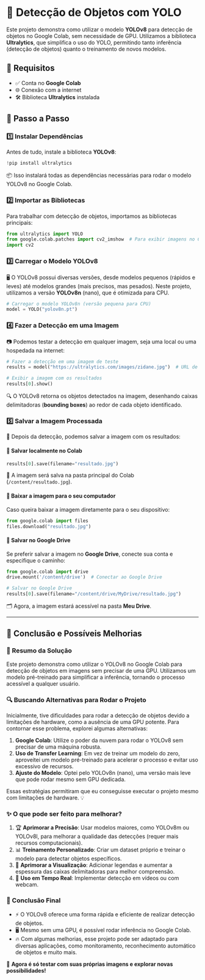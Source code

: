 # 🎯 Detecção de Objetos com YOLO

Este projeto demonstra como utilizar o modelo **YOLOv8** para detecção de objetos no Google Colab, sem necessidade de GPU. Utilizamos a biblioteca **Ultralytics**, que simplifica o uso do YOLO, permitindo tanto inferência (detecção de objetos) quanto o treinamento de novos modelos.

## 📌 **Requisitos**
- ✅ Conta no **Google Colab**
- 🌐 Conexão com a internet
- 🛠 Biblioteca **Ultralytics** instalada

## 🚀 **Passo a Passo**

### **1️⃣ Instalar Dependências**
Antes de tudo, instale a biblioteca **YOLOv8**:


```python
!pip install ultralytics
```
📦 Isso instalará todas as dependências necessárias para rodar o modelo YOLOv8 no Google Colab.

### **2️⃣ Importar as Bibliotecas**
Para trabalhar com detecção de objetos, importamos as bibliotecas principais:
```python
from ultralytics import YOLO
from google.colab.patches import cv2_imshow  # Para exibir imagens no Colab
import cv2
```

### **3️⃣ Carregar o Modelo YOLOv8**
🖥️ O YOLOv8 possui diversas versões, desde modelos pequenos (rápidos e leves) até modelos grandes (mais precisos, mas pesados). Neste projeto, utilizamos a versão **YOLOv8n** (nano), que é otimizada para CPU.
```python
# Carregar o modelo YOLOv8n (versão pequena para CPU)
model = YOLO("yolov8n.pt")
```

### **4️⃣ Fazer a Detecção em uma Imagem**

📷 Podemos testar a detecção em qualquer imagem, seja uma local ou uma hospedada na internet:
```python
# Fazer a detecção em uma imagem de teste
results = model("https://ultralytics.com/images/zidane.jpg")  # URL de imagem

# Exibir a imagem com os resultados
results[0].show()
```

🔍 O YOLOv8 retorna os objetos detectados na imagem, desenhando caixas delimitadoras (**bounding boxes**) ao redor de cada objeto identificado.

### **5️⃣ Salvar a Imagem Processada**
💾 Depois da detecção, podemos salvar a imagem com os resultados:

#### 🔹 **Salvar localmente no Colab**
```python
results[0].save(filename="resultado.jpg")
```

📁 A imagem será salva na pasta principal do Colab (`/content/resultado.jpg`).

#### 🔹 **Baixar a imagem para o seu computador**
Caso queira baixar a imagem diretamente para o seu dispositivo:
```python
from google.colab import files
files.download("resultado.jpg")
```

#### 🔹 **Salvar no Google Drive**
Se preferir salvar a imagem no **Google Drive**, conecte sua conta e especifique o caminho:
```python
from google.colab import drive
drive.mount('/content/drive')  # Conectar ao Google Drive

# Salvar no Google Drive
results[0].save(filename="/content/drive/MyDrive/resultado.jpg")
```
🗂️ Agora, a imagem estará acessível na pasta **Meu Drive**.

---

## 🎯 **Conclusão e Possíveis Melhorias**

### **🔎 Resumo da Solução**
Este projeto demonstra como utilizar o YOLOv8 no Google Colab para detecção de objetos em imagens sem precisar de uma GPU. Utilizamos um modelo pré-treinado para simplificar a inferência, tornando o processo acessível a qualquer usuário.

### **🔍 Buscando Alternativas para Rodar o Projeto**
Inicialmente, tive dificuldades para rodar a detecção de objetos devido a limitações de hardware, como a ausência de uma GPU potente. Para contornar esse problema, explorei algumas alternativas:
1. **Google Colab**: Utilize o poder da nuvem para rodar o YOLOv8 sem precisar de uma máquina robusta.
2. **Uso de Transfer Learning**: Em vez de treinar um modelo do zero, aproveitei um modelo pré-treinado para acelerar o processo e evitar uso excessivo de recursos.
3. **Ajuste do Modelo**: Optei pelo YOLOv8n (nano), uma versão mais leve que pode rodar mesmo sem GPU dedicada.

Essas estratégias permitiram que eu conseguisse executar o projeto mesmo com limitações de hardware. 💡

### **✨ O que pode ser feito para melhorar?**
1. 🏆 **Aprimorar a Precisão**: Usar modelos maiores, como YOLOv8m ou YOLOv8l, para melhorar a qualidade das detecções (requer mais recursos computacionais).
2. 📊 **Treinamento Personalizado**: Criar um dataset próprio e treinar o modelo para detectar objetos específicos.
3. 🎨 **Aprimorar a Visualização**: Adicionar legendas e aumentar a espessura das caixas delimitadoras para melhor compreensão.
4. 🎥 **Uso em Tempo Real**: Implementar detecção em vídeos ou com webcam.

### **🚀 Conclusão Final**
- ⚡ O YOLOv8 oferece uma forma rápida e eficiente de realizar detecção de objetos.
- 🖥️ Mesmo sem uma GPU, é possível rodar inferência no Google Colab.
- 🔥 Com algumas melhorias, esse projeto pode ser adaptado para diversas aplicações, como monitoramento, reconhecimento automático de objetos e muito mais.

🚀 **Agora é só testar com suas próprias imagens e explorar novas possibilidades!**

